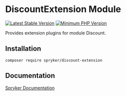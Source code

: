 # DiscountExtension Module
[![Latest Stable Version](https://poser.pugx.org/spryker/discount-extension/v/stable.svg)](https://packagist.org/packages/spryker/discount-extension)
[![Minimum PHP Version](https://img.shields.io/badge/php-%3E%3D%207.3-8892BF.svg)](https://php.net/)

Provides extension plugins for module Discount.

## Installation

```
composer require spryker/discount-extension
```

## Documentation

[Spryker Documentation](https://academy.spryker.com/developing_with_spryker/module_guide/modules.html)
